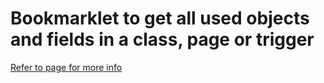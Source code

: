 # Bookmarklet to get all used objects and fields in a class, page or trigger

[Refer to page for more info](https://sjurgis.github.io/get-apex-fields/)
